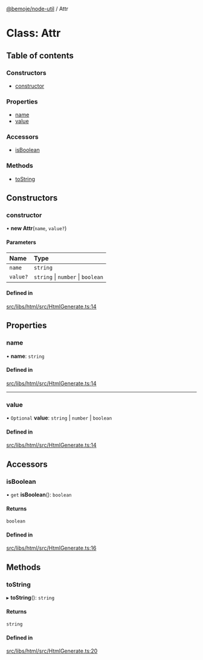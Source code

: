[@bemoje/node-util](/docs/index.md) / Attr

# Class: Attr

## Table of contents

### Constructors

- [constructor](/docs/classes/Attr.md#constructor)

### Properties

- [name](/docs/classes/Attr.md#name)
- [value](/docs/classes/Attr.md#value)

### Accessors

- [isBoolean](/docs/classes/Attr.md#isboolean)

### Methods

- [toString](/docs/classes/Attr.md#tostring)

## Constructors

### constructor

• **new Attr**(`name`, `value?`)

#### Parameters

| Name | Type |
| :------ | :------ |
| `name` | `string` |
| `value?` | `string` \| `number` \| `boolean` |

#### Defined in

[src/libs/html/src/HtmlGenerate.ts:14](https://github.com/bemoje/bemoje-node-util/blob/e2587a1/src/libs/html/src/HtmlGenerate.ts#L14)

## Properties

### name

• **name**: `string`

#### Defined in

[src/libs/html/src/HtmlGenerate.ts:14](https://github.com/bemoje/bemoje-node-util/blob/e2587a1/src/libs/html/src/HtmlGenerate.ts#L14)

___

### value

• `Optional` **value**: `string` \| `number` \| `boolean`

#### Defined in

[src/libs/html/src/HtmlGenerate.ts:14](https://github.com/bemoje/bemoje-node-util/blob/e2587a1/src/libs/html/src/HtmlGenerate.ts#L14)

## Accessors

### isBoolean

• `get` **isBoolean**(): `boolean`

#### Returns

`boolean`

#### Defined in

[src/libs/html/src/HtmlGenerate.ts:16](https://github.com/bemoje/bemoje-node-util/blob/e2587a1/src/libs/html/src/HtmlGenerate.ts#L16)

## Methods

### toString

▸ **toString**(): `string`

#### Returns

`string`

#### Defined in

[src/libs/html/src/HtmlGenerate.ts:20](https://github.com/bemoje/bemoje-node-util/blob/e2587a1/src/libs/html/src/HtmlGenerate.ts#L20)
